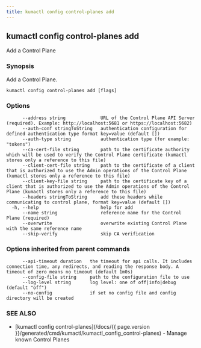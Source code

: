```yaml
---
title: kumactl config control-planes add
---
```

## kumactl config control-planes add

Add a Control Plane

### Synopsis

Add a Control Plane.

```
kumactl config control-planes add [flags]
```

### Options

```
      --address string             URL of the Control Plane API Server (required). Example: http://localhost:5681 or https://localhost:5682)
      --auth-conf stringToString   authentication configuration for defined authentication type format key=value (default [])
      --auth-type string           authentication type (for example: "tokens")
      --ca-cert-file string        path to the certificate authority which will be used to verify the Control Plane certificate (kumactl stores only a reference to this file)
      --client-cert-file string    path to the certificate of a client that is authorized to use the Admin operations of the Control Plane (kumactl stores only a reference to this file)
      --client-key-file string     path to the certificate key of a client that is authorized to use the Admin operations of the Control Plane (kumactl stores only a reference to this file)
      --headers stringToString     add these headers while communicating to control plane, format key=value (default [])
  -h, --help                       help for add
      --name string                reference name for the Control Plane (required)
      --overwrite                  overwrite existing Control Plane with the same reference name
      --skip-verify                skip CA verification
```

### Options inherited from parent commands

```
      --api-timeout duration   the timeout for api calls. It includes connection time, any redirects, and reading the response body. A timeout of zero means no timeout (default 1m0s)
      --config-file string     path to the configuration file to use
      --log-level string       log level: one of off|info|debug (default "off")
      --no-config              if set no config file and config directory will be created
```

### SEE ALSO

* [kumactl config control-planes](/docs/{{ page.version }}/generated/cmd/kumactl/kumactl_config_control-planes)	 - Manage known Control Planes

